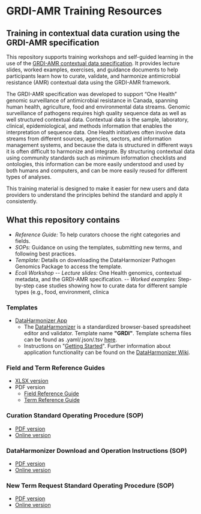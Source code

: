 # GRDI-AMR Training Resources

## Training in contextual data curation using the GRDI-AMR specification

This repository supports training workshops and self-guided learning in the use of the [GRDI-AMR contextual data specification](https://github.com/cidgoh/GRDI_AMR_One_Health). It provides lecture slides, worked examples, exercises, and guidance documents to help participants learn how to curate, validate, and harmonize antimicrobial resistance (AMR) contextual data using the GRDI-AMR framework.

The GRDI-AMR specification was developed to support “One Health” genomic surveillance of antimicrobial resistance in Canada, spanning human health, agriculture, food and environmental data streams. Genomic surveillance of pathogens requires high quality sequence data as well as well structured contextual data. Contextual data is the sample, laboratory, clinical, epidemiological, and methods information that enables the interpretation of sequence data. One Health initiatives often involve data streams from different sources, agencies, sectors, and information management systems, and because the data is structured in different ways it is often difficult to harmonize and integrate. By structuring contextual data using community standards such as minimum information checklists and ontologies, this information can be more easily understood and used by both humans and computers, and can be more easily reused for different types of analyses.

This training material is designed to make it easier for new users and data providers to understand the principles behind the standard and apply it consistently.


## What this repository contains

- *Reference Guide:* To help curators choose the right categories and fields.
- *SOPs:* Guidance on using the templates, submitting new terms, and following best practices.
- *Template:* Details on downloading the DataHarmonizer Pathogen Genomics Package to access the template.
- *Ecoli Workshop*
	-- *Lecture slides:* One Health genomics, contextual metadata, and the GRDI-AMR specification.
	-- *Worked examples:* Step-by-step case studies showing how to curate data for different sample types (e.g., food, environment, clinica

### Templates
- [DataHarmonizer App](https://github.com/cidgoh/pathogen-genomics-package/releases)
  - The [DataHarmonizer](https://github.com/cidgoh/DataHarmonizer) is a standardized browser-based spreadsheet editor and validator. Template name **"GRDI"**. Template schema files can be found as .yaml/.json/.tsv [here](https://github.com/cidgoh/DataHarmonizer/tree/master/web/templates/grdi).
  - Instructions on "[Getting Started](https://github.com/cidgoh/GRDI_AMR_One_Health/blob/main/SOPs/GRDI_DataHarmonizer-SOP-7.6.pdf)". Further information about application functionality can be found on the [DataHarmonizer Wiki](https://github.com/cidgoh/pathogen-genomics-package/wiki/DataHarmonizer-Getting-Started).


### Field and Term Reference Guides
- [XLSX version](https://github.com/cbarcl01/GRDI_Training_Workshops/tree/main/Reference%20Guide)
- PDF version
  - [Field Reference Guide](https://github.com/cidgoh/GRDI_AMR_One_Health/blob/main/Reference%20Guide)
  - [Term Reference Guide](https://github.com/cidgoh/GRDI_AMR_One_Health/blob/main/Reference%20Guide)


### Curation Standard Operating Procedure (SOP)
- [PDF version](https://github.com/cidgoh/GRDI_AMR_One_Health/tree/main/SOPs)
- [Online version](https://docs.google.com/document/d/e/2PACX-1vTFrkZ5CaZTgoQLnAnIYPVOrDhl1xkYvCaMIcQ4BfcvH77N9vcy5zRnjyM6dvl4ZwYK2EwhDTc1Rvl1/pub)

### DataHarmonizer Download and Operation Instructions (SOP)
- [PDF version](https://github.com/cidgoh/GRDI_AMR_One_Health/blob/main/SOPs)
- [Online version](https://docs.google.com/document/d/e/2PACX-1vQgwhvNtRRw4lgLx807LF7VCtynshapoSPOUEvFcPNORmdUyJ1_KVm_rTDRwivW4Ppwy9s-rZfLqZmx/pub)

### New Term Request Standard Operating Procedure (SOP)
- [PDF version](https://github.com/cidgoh/GRDI_AMR_One_Health/tree/main/SOPs)
- [Online version](https://docs.google.com/document/d/e/2PACX-1vQN0xPHYyr7Tgvu7RYHYGNY2QHh8Vb9XaoIw7we0VmaR5JsjV_OIdyn4wuGBz7dXPqFPT67mjJmjiUl/pub)

